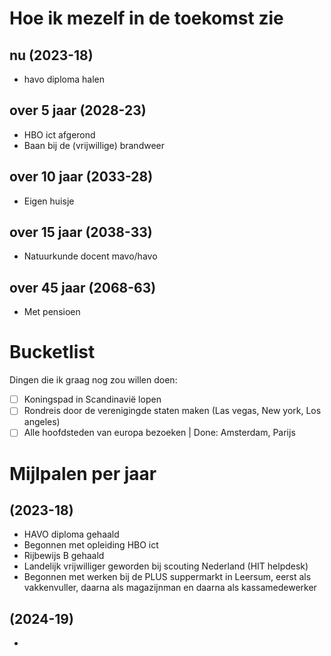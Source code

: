 # Hoe ik mezelf in de toekomst zie
## nu (2023-18)
- havo diploma halen
## over 5 jaar (2028-23)
- HBO ict afgerond
- Baan bij de (vrijwillige) brandweer
## over 10 jaar (2033-28)
- Eigen huisje
## over 15 jaar (2038-33)
- Natuurkunde docent mavo/havo
## over 45 jaar (2068-63)
- Met pensioen

# Bucketlist
Dingen die ik graag nog zou willen doen:

- [ ] Koningspad in Scandinavië lopen
- [ ] Rondreis door de verenigingde staten maken (Las vegas, New york, Los angeles)
- [ ] Alle hoofdsteden van europa bezoeken | Done: Amsterdam, Parijs

# Mijlpalen per jaar
## (2023-18)
- HAVO diploma gehaald
- Begonnen met opleiding HBO ict
- Rijbewijs B gehaald
- Landelijk vrijwilliger geworden bij scouting Nederland (HIT helpdesk)
- Begonnen met werken bij de PLUS suppermarkt in Leersum, eerst als vakkenvuller, daarna als magazijnman en daarna als kassamedewerker
## (2024-19)
- 

